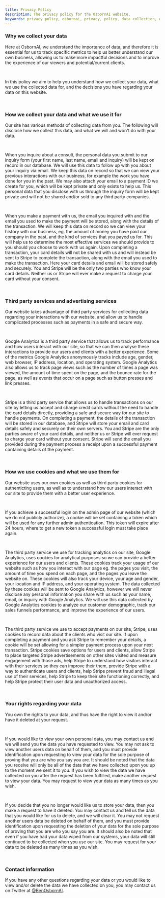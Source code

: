 ```yaml
---
title: Privacy Policy
description: The privacy policy for the OsbornAI website.
keywords: privacy policy, osbornai, privacy, policy, data collection, data privacy
---
```


### Why we collect your data
Here at OsbornAI, we understand the importance of data, and therefore it is essential for us to track specific metrics to help us better understand our own business, allowing us to make more impactful decisions and to improve the experience of our viewers and potential/current clients.

<br />

In this policy we aim to help you understand how we collect your data, what we use the collected data for, and the decisions you have regarding your data on this website.

<br />

### How we collect your data and what we use it for
Our site has various methods of collecting data from you. The following will disclose how we collect this data, and what we will and won't do with your data.

<br />

When you inquire about a consult, the personal data you submit to our inquiry form (your first name, last name, email and inquiry) will be kept on record in our database. We will use this data to follow up with you about your inquiry via email. We keep this data on record so that we can view your previous interactions with our business, for example the work you have done for you in the past. We may also attach your email to a payment ID we create for you, which will be kept private and only exists to help us. This personal data that you disclose with us through the inquiry form will be kept private and will not be shared and/or sold to any third party companies.

<br />

When you make a payment with us, the email you inquired with and the email you used to make the payment will be stored, along with the details of the transaction. We will keep this data on record so we can view your history with our business, eg. the amount of money you have paid our company in the past, and the kind of services that you payed us for. This will help us to determine the most effective services we should provide to you should you choose to work with us again. Upon completing a transaction, your card details will not be shared with us and will instead be sent to Stripe to complete the transaction, along with the email you used to make the transaction. Here your card details and email will be stored safely and securely. You and Stripe will be the only two parties who know your card details. Neither us or Stripe will ever make a request to charge your card without your consent.

<br />

### Third party services and advertising services
Our website takes advantage of third party services for collecting data regarding your interactions with our website, and allow us to handle complicated processes such as payments in a safe and secure way.

<br />

Google Analytics is a third party service that allows us to track performance and how users interact with our site, so that we can then analyse these interactions to provide our users and clients with a better experience. Some of the metrics Google Analytics anonymously tracks include age, gender, web browser, IP address, location, and operating system. Google Analytics also allows us to track page views such as the number of times a page was viewed, the amount of time spent on the page, and the bounce rate for the page, as well as events that occur on a page such as button presses and link presses.

<br />

Stripe is a third party service that allows us to handle transactions on our site by letting us accept and charge credit cards without the need to handle the card details directly, providing a safe and secure way for our site to handle payments. On completing a payment, the details of the transaction will be stored in our database, and Stripe will store your email and card details safely and securely on their own servers. You and Stripe are the only parties aware of your card details, and neither us or Stripe will ever request to charge your card without your consent. Stripe will send the email you provided during the payment process a receipt upon a successful payment containing details of the payment.

<br />

### How we use cookies and what we use them for
Our website uses our own cookies as well as third party cookies for authenticting users, as well as to understand how our users interact with our site to provide them with a better user experience.

<br />

If you achieve a successful login on the admin page of our website (which we do not publicly authorize), a cookie will be set containing a token which will be used for any further admin authentication. This token will expire after 24 hours, where to get a new token a successful login must take place again.

<br />

The third party service we use for tracking analytics on our site, Google Analytics, uses cookies for analytical purposes so we can provide a better experience for our users and clients. These cookies track your usage of our website such as how you interact with our page eg. the pages you visit, the amount of time you spend on each page, and the pages you leave the website on. These cookies will also track your device, your age and gender, your location and IP address, and your operating system. The data collected by these cookies will be sent to Google Analytics, however we will never disclose any personal information you share with us such as your name, email, or inquiry with Google Analytics. We will use this data collected by Google Analytics cookies to analyze our customer demographic, track our sales funnels performance, and improve the experience of our users.

<br />

The third party service we use to accept payments on our site, Stripe, uses cookies to record data about the clients who visit our site. If upon completing a payment and you ask Stripe to remember your details, a cookie will be set allowing for a simpler payment process upon your next transaction. Stripe cookies save options for users and clients, allow Stripe to place targeted Stripe advertisements on other sites visited and measure engagement with those ads, help Stripe to understand how visitors interact with their services so they can improve their them, provide Stripe with a way to authenticate users and clients, help Stripe prevent fraud and illegal use of their services, help Stripe to keep their site functioning correctly, and help Stripe protect their user data and unauthorized access.

<br />

### Your rights regarding your data
You own the rights to your data, and thus have the right to view it and/or have it deleted at your request. 

<br />

If you would like to view your own personal data, you may contact us and we will send you the data you have requested to view. You may not ask to view another users data on behalf of them, and you must provide identification upon requesting to view your data for the sole purpose of proving that you are who you say you are. It should be noted that the data you receive will only be all of the data that we have collected upon you up to the moment we sent it to you. If you wish to view the data we have collected on you after the request has been fulfilled, make another request to view your data. You may request to view your data as many times as you wish.

<br />

If you decide that you no longer would like us to store your data, then you make a request to have it deleted. You may contact us and tell us the data that you would like for us to delete, and we will clear it. You may not request another users data be deleted on behalf of them, and you must provide identification upon requesting the deletion of your data for the sole purpose of proving that you are who you say you are. It should also be noted that even if you have had your data wiped from our systems, your data will still continued to be collected when you use our site. You may request for your data to be deleted as many times as you wish.

<br />

### Contact information
If you have any other questions regarding your data or you would like to view and/or delete the data we have collected on you, you may contact us on Twitter at [@BenOsbornAI](https://twitter.com/BenOsbornAI).